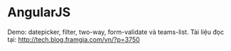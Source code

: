 AngularJS
========================================================
Demo: datepicker, filter, two-way, form-validate  và teams-list.
Tài liệu đọc tại: http://tech.blog.framgia.com/vn/?p=3750